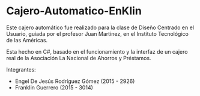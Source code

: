# Cajero-Automatico-EnKlin
Este cajero automático fue realizado para la clase de Diseño Centrado en el Usuario, guiada por el profesor Juan Martinez, 
en el Instituto Tecnológico de las Américas.

Esta hecho en C#, basado en el funcionamiento y la interfaz de un cajero real de la Asociación La Nacional de Ahorros y Préstamos.

Integrantes:
- Engel De Jesús Rodríguez Gómez (2015 - 2926)
- Franklin Guerrero (2015 - 3014)
